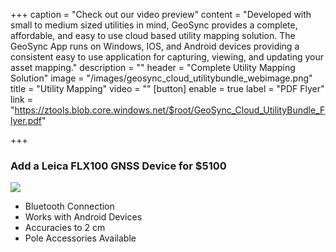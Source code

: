 +++
caption = "Check out our video preview"
content = "Developed with small to medium sized utilities in mind, GeoSync provides a complete, affordable, and easy to use cloud based utility mapping solution.  The GeoSync App runs on Windows, IOS, and Android devices providing a consistent easy to use application for capturing, viewing, and updating your asset mapping."
description = ""
header = "Complete Utility Mapping Solution"
image = "/images/geosync_cloud_utilitybundle_webimage.png"
title = "Utility Mapping"
video = ""
[button]
enable = true
label = "PDF Flyer"
link = "https://ztools.blob.core.windows.net/$root/GeoSync_Cloud_UtilityBundle_Flyer.pdf"

+++
### Add a Leica FLX100 GNSS Device for $5100

![](/images/leica_zeno_flx100.png)

* Bluetooth Connection
* Works with Android Devices
* Accuracies to 2 cm
* Pole Accessories Available